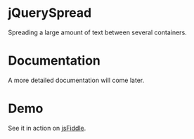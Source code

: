 # jQuerySpread
Spreading a large amount of text between several containers.

# Documentation
A more detailed documentation will come later.

# Demo

See it in action on [jsFiddle](https://jsfiddle.net/asiby/5yLaq713/).
